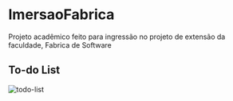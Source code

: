 # ImersaoFabrica

Projeto acadêmico feito para ingressão no projeto de extensão da faculdade, Fabrica de Software

## To-do List
![todo-list](https://user-images.githubusercontent.com/97069636/190868262-75ad3dc5-6101-4797-a1dd-5378c612a4cc.png)
